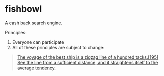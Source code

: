 # fishbowl

A cash back search engine.

Principles:

1. Everyone can participate
1. All of these principles are subject to change:

> [The voyage of the best ship is a zigzag line of a hundred tacks.[195] See the line from a sufficient distance, and it straightens itself to the average tendency.](https://www.gutenberg.org/files/16643/16643-h/16643-h.htm#Page_91)
